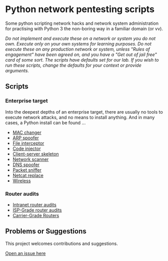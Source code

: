 # Python network pentesting scripts

Some python scripting network hacks and network system administration for practising with Python 3 the non-boring way in a familiar domain (or vv).

_Do not implement and execute these on a network or system you do not own. Execute only on your own systems for learning purposes. Do not execute these on any production network or system, unless "Rules of engagement" have been agreed on, and you have a "Get out of jail free" card of some sort. The scripts have defaults set for our lab. If you wish to run these scripts, change the defaults for your context or provide arguments._

## Scripts

### Enterprise target

Into the deepest depths of an enterprise target, there are usually no tools to execute network attacks, and no means to install anything.
And in many cases, a Python install can be found ...

* [MAC changer](mac_changer)
* [ARP spoofer](arp_spoofer)
* [File interceptor](file_interceptor)
* [Code injector](code_injector)
* [Client-server skeleton](client_server)
* [Network scanner](network_scanner)
* [DNS spoofer](dns_spoofer)
* [Packet sniffer](packet_sniffer)
* [Netcat replace](netcat_replace)
* [Wireless](wireless)

### Router audits

* [Intranet router audits](intranet-router-audits)
* [ISP-Grade router audits](isp-grade-router-audits)
* [Carrier-Grade Routers](carrier-grade-router-audits)

## Problems or Suggestions

This project welcomes contributions and suggestions. 

[Open an issue here](https://github.com/tymyrddin/scripts-network/issues)